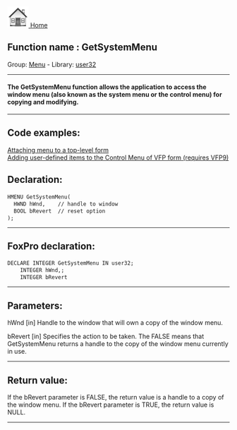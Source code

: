 [<img src="../../images/home.png"> Home ](https://github.com/VFPX/Win32API)  

## Function name : GetSystemMenu
Group: [Menu](../../functions_group.md#Menu)  -  Library: [user32](../../Libraries.md#user32)  
***  


#### The GetSystemMenu function allows the application to access the window menu (also known as the system menu or the control menu) for copying and modifying. 
***  


## Code examples:
[Attaching menu to a top-level form](../../samples/sample_208.md)  
[Adding user-defined items to the Control Menu of VFP form (requires VFP9)](../../samples/sample_512.md)  

## Declaration:
```foxpro  
HMENU GetSystemMenu(
  HWND hWnd,    // handle to window
  BOOL bRevert  // reset option
);  
```  
***  


## FoxPro declaration:
```foxpro  
DECLARE INTEGER GetSystemMenu IN user32;
	INTEGER hWnd,;
	INTEGER bRevert  
```  
***  


## Parameters:
hWnd 
[in] Handle to the window that will own a copy of the window menu. 

bRevert 
[in] Specifies the action to be taken. The FALSE means that GetSystemMenu returns a handle to the copy of the window menu currently in use.   
***  


## Return value:
If the bRevert parameter is FALSE, the return value is a handle to a copy of the window menu. If the bRevert parameter is TRUE, the return value is NULL.   
***  

